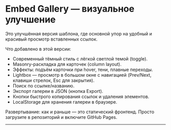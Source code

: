 # Embed Gallery — визуальное улучшение

Это улучшённая версия шаблона, где основной упор на удобный и красивый просмотр вставленных ссылок.

Что добавлено в этой версии:
- Современный тёмный стиль с лёгкой светлой темой (toggle). 
- Masonry-раскладка для карточек (column layout).
- Эффекты: подъём карточки при hover, тени, плавные переходы.
- Lightbox — просмотр в большом окне с навигацией (Prev/Next, клавиши стрелок, Esc для закрытия).
- Поиск по ссылке/названию.
- Экспорт галереи в JSON (кнопка Export).
- Кнопки быстрого копирования ссылок и удаления элементов.
- LocalStorage для хранения галереи в браузере.

Развертывание: как и раньше — это статический фронтенд. Просто загрузите в репозиторий и включите GitHub Pages.

---
